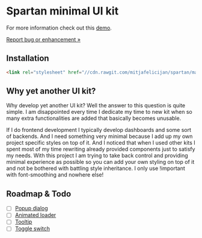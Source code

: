 # Spartan minimal UI kit

For more information check out this [demo](https://mitjafelicijan.com/projects/spartan).

[Report bug or enhancement »](https://github.com/mitjafelicijan/spartan/issues/new)

## Installation

```html
<link rel="stylesheet" href="//cdn.rawgit.com/mitjafelicijan/spartan/master/dist/spartan.min.css">
```


## Why yet another UI kit?

Why develop yet another UI kit? Well the answer to this question is quite simple. I am disappointed every time I dedicate my time to new kit when so many extra functionalities are added that basically becomes unusable.

If I do frontend development I typically develop dashboards and some sort of backends. And I need something very minimal because I add up my own project specific styles on top of it. And I noticed that when I used other kits I spent most of my time rewriting already provided components just to satisfy my needs. With this project I am trying to take back control and providing minimal experience as possible so you can add your own styling on top of it and not be bothered with battling style inheritance. I only use !important with font-smoothing and nowhere else!


## Roadmap & Todo

- [ ] [Popup dialog](https://www.w3schools.com/tags/tag_dialog.asp)
- [ ] [Animated loader](https://www.w3schools.com/howto/howto_css_loader.asp)
- [ ] [Tooltip](https://www.w3schools.com/howto/howto_css_tooltip.asp)
- [ ] [Toggle switch](https://www.w3schools.com/howto/howto_css_switch.asp)
